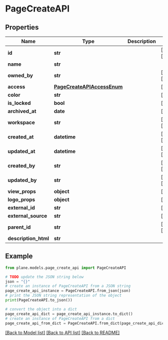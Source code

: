 # PageCreateAPI


## Properties

Name | Type | Description | Notes
------------ | ------------- | ------------- | -------------
**id** | **str** |  | [optional] [readonly] 
**name** | **str** |  | 
**owned_by** | **str** |  | [optional] [readonly] 
**access** | [**PageCreateAPIAccessEnum**](PageCreateAPIAccessEnum.md) |  | [optional] 
**color** | **str** |  | [optional] 
**is_locked** | **bool** |  | [optional] 
**archived_at** | **date** |  | [optional] 
**workspace** | **str** |  | [optional] [readonly] 
**created_at** | **datetime** |  | [optional] [readonly] 
**updated_at** | **datetime** |  | [optional] [readonly] 
**created_by** | **str** |  | [optional] [readonly] 
**updated_by** | **str** |  | [optional] [readonly] 
**view_props** | **object** |  | [optional] 
**logo_props** | **object** |  | [optional] 
**external_id** | **str** |  | [optional] 
**external_source** | **str** |  | [optional] 
**parent_id** | **str** |  | [optional] [readonly] 
**description_html** | **str** |  | 

## Example

```python
from plane.models.page_create_api import PageCreateAPI

# TODO update the JSON string below
json = "{}"
# create an instance of PageCreateAPI from a JSON string
page_create_api_instance = PageCreateAPI.from_json(json)
# print the JSON string representation of the object
print(PageCreateAPI.to_json())

# convert the object into a dict
page_create_api_dict = page_create_api_instance.to_dict()
# create an instance of PageCreateAPI from a dict
page_create_api_from_dict = PageCreateAPI.from_dict(page_create_api_dict)
```
[[Back to Model list]](../README.md#documentation-for-models) [[Back to API list]](../README.md#documentation-for-api-endpoints) [[Back to README]](../README.md)


